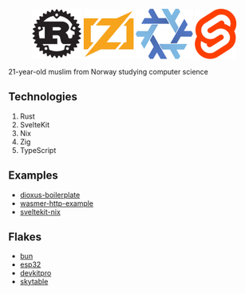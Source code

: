 <p align="center">
    <img width="100" height="100" src="rust.webp">
    <img width="100" height="100" src="zig.webp">
    <img width="115" height="100" src="nix.webp">
    <img width="83"  height="100" src="svelte.webp">
</p>

21-year-old muslim from Norway studying computer science

## Technologies

1. Rust
3. SvelteKit
3. Nix
4. Zig
5. TypeScript

## Examples

- [dioxus-boilerplate](https://github.com/knarkzel/dioxus-boilerplate)
- [wasmer-http-example](https://github.com/knarkzel/wasmer-http-example)
- [sveltekit-nix](https://github.com/knarkzel/sveltekit-nix)

## Flakes

- [bun](https://github.com/knarkzel/bun-flake)
- [esp32](https://github.com/knarkzel/esp32)
- [devkitpro](https://github.com/knarkzel/devkitnix)
- [skytable](https://github.com/knarkzel/skytable-flake)
